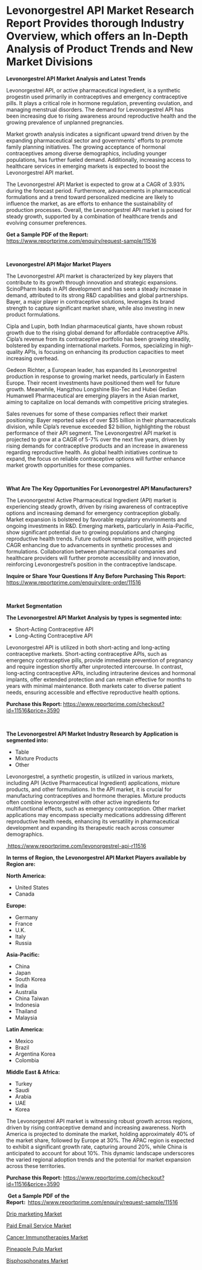 <p><h1>Levonorgestrel API Market Research Report Provides thorough Industry Overview, which offers an In-Depth Analysis of Product Trends and New Market Divisions</h1></p><p><strong>Levonorgestrel API Market Analysis and Latest Trends</strong></p>
<p><p>Levonorgestrel API, or active pharmaceutical ingredient, is a synthetic progestin used primarily in contraceptives and emergency contraceptive pills. It plays a critical role in hormone regulation, preventing ovulation, and managing menstrual disorders. The demand for Levonorgestrel API has been increasing due to rising awareness around reproductive health and the growing prevalence of unplanned pregnancies. </p><p>Market growth analysis indicates a significant upward trend driven by the expanding pharmaceutical sector and governments' efforts to promote family planning initiatives. The growing acceptance of hormonal contraceptives among diverse demographics, including younger populations, has further fueled demand. Additionally, increasing access to healthcare services in emerging markets is expected to boost the Levonorgestrel API market.</p><p>The Levonorgestrel API Market is expected to grow at a CAGR of 3.93% during the forecast period. Furthermore, advancements in pharmaceutical formulations and a trend toward personalized medicine are likely to influence the market, as are efforts to enhance the sustainability of production processes. Overall, the Levonorgestrel API market is poised for steady growth, supported by a combination of healthcare trends and evolving consumer preferences.</p></p>
<p><strong>Get a Sample PDF of the Report:&nbsp;</strong> <a href="https://www.reportprime.com/enquiry/request-sample/11516?utm_campaign=1119&utm_medium=2&utm_source=Github&utm_content=ia&utm_term=02122024&utm_id=levonorgestrel-api">https://www.reportprime.com/enquiry/request-sample/11516</a></p>
<p>&nbsp;</p>
<p><strong>Levonorgestrel API Major Market Players</strong></p>
<p><p>The Levonorgestrel API market is characterized by key players that contribute to its growth through innovation and strategic expansions. ScinoPharm leads in API development and has seen a steady increase in demand, attributed to its strong R&D capabilities and global partnerships. Bayer, a major player in contraceptive solutions, leverages its brand strength to capture significant market share, while also investing in new product formulations.</p><p>Cipla and Lupin, both Indian pharmaceutical giants, have shown robust growth due to the rising global demand for affordable contraceptive APIs. Cipla’s revenue from its contraceptive portfolio has been growing steadily, bolstered by expanding international markets. Formos, specializing in high-quality APIs, is focusing on enhancing its production capacities to meet increasing overhead.</p><p>Gedeon Richter, a European leader, has expanded its Levonorgestrel production in response to growing market needs, particularly in Eastern Europe. Their recent investments have positioned them well for future growth. Meanwhile, Hangzhou Longshine Bio-Tec and Hubei Gedian Humanwell Pharmaceutical are emerging players in the Asian market, aiming to capitalize on local demands with competitive pricing strategies.</p><p>Sales revenues for some of these companies reflect their market positioning: Bayer reported sales of over $35 billion in their pharmaceuticals division, while Cipla’s revenue exceeded $2 billion, highlighting the robust performance of their API segment. The Levonorgestrel API market is projected to grow at a CAGR of 5-7% over the next five years, driven by rising demands for contraceptive products and an increase in awareness regarding reproductive health. As global health initiatives continue to expand, the focus on reliable contraceptive options will further enhance market growth opportunities for these companies.</p></p>
<p>&nbsp;</p>
<p><strong>What Are The Key Opportunities For Levonorgestrel API Manufacturers?</strong></p>
<p><p>The Levonorgestrel Active Pharmaceutical Ingredient (API) market is experiencing steady growth, driven by rising awareness of contraceptive options and increasing demand for emergency contraception globally. Market expansion is bolstered by favorable regulatory environments and ongoing investments in R&D. Emerging markets, particularly in Asia-Pacific, show significant potential due to growing populations and changing reproductive health trends. Future outlook remains positive, with projected CAGR enhancing due to advancements in synthetic processes and formulations. Collaboration between pharmaceutical companies and healthcare providers will further promote accessibility and innovation, reinforcing Levonorgestrel’s position in the contraceptive landscape.</p></p>
<p><strong>Inquire or Share Your Questions If Any Before Purchasing This Report:</strong> <a href="https://www.reportprime.com/enquiry/pre-order/11516?utm_campaign=1119&utm_medium=2&utm_source=Github&utm_content=ia&utm_term=02122024&utm_id=levonorgestrel-api">https://www.reportprime.com/enquiry/pre-order/11516</a></p>
<p>&nbsp;</p>
<p><strong>Market Segmentation</strong></p>
<p><strong>The Levonorgestrel API Market Analysis by types is segmented into:</strong></p>
<p><ul><li>Short-Acting Contraceptive API</li><li>Long-Acting Contraceptive API</li></ul></p>
<p><p>Levonorgestrel API is utilized in both short-acting and long-acting contraceptive markets. Short-acting contraceptive APIs, such as emergency contraceptive pills, provide immediate prevention of pregnancy and require ingestion shortly after unprotected intercourse. In contrast, long-acting contraceptive APIs, including intrauterine devices and hormonal implants, offer extended protection and can remain effective for months to years with minimal maintenance. Both markets cater to diverse patient needs, ensuring accessible and effective reproductive health options.</p></p>
<p><strong>Purchase this Report:&nbsp;</strong><a href="https://www.reportprime.com/checkout?id=11516&price=3590&utm_campaign=1119&utm_medium=2&utm_source=Github&utm_content=ia&utm_term=02122024&utm_id=levonorgestrel-api">https://www.reportprime.com/checkout?id=11516&price=3590</a></p>
<p>&nbsp;</p>
<p><strong>The Levonorgestrel API Market Industry Research by Application is segmented into:</strong></p>
<p><ul><li>Table</li><li>Mixture Products</li><li>Other</li></ul></p>
<p><p>Levonorgestrel, a synthetic progestin, is utilized in various markets, including API (Active Pharmaceutical Ingredient) applications, mixture products, and other formulations. In the API market, it is crucial for manufacturing contraceptives and hormone therapies. Mixture products often combine levonorgestrel with other active ingredients for multifunctional effects, such as emergency contraception. Other market applications may encompass specialty medications addressing different reproductive health needs, enhancing its versatility in pharmaceutical development and expanding its therapeutic reach across consumer demographics.</p></p>
<p><a href="https://www.reportprime.com/levonorgestrel-api-r11516?utm_campaign=1119&utm_medium=2&utm_source=Github&utm_content=ia&utm_term=02122024&utm_id=levonorgestrel-api">&nbsp;https://www.reportprime.com/levonorgestrel-api-r11516</a></p>
<p><strong>In terms of Region, the Levonorgestrel API Market Players available by Region are:</strong></p>
<p>
    <p> <strong> North America: </strong>
        <ul>
            <li>United States</li>
            <li>Canada</li>
        </ul>
        </p> 
    <p> <strong> Europe: </strong>
        <ul>
            <li>Germany</li>
            <li>France</li>
            <li>U.K.</li>
            <li>Italy</li>
            <li>Russia</li>
        </ul>
        </p> 
    <p> <strong> Asia-Pacific: </strong>
        <ul>
            <li>China</li>
            <li>Japan</li>
            <li>South Korea</li>
            <li>India</li>
            <li>Australia</li>
            <li>China Taiwan</li>
            <li>Indonesia</li>
            <li>Thailand</li>
            <li>Malaysia</li>
        </ul>
        </p> 
    <p> <strong> Latin America: </strong>
        <ul>
            <li>Mexico</li>
            <li>Brazil</li>
            <li>Argentina Korea</li>
            <li>Colombia</li>
        </ul>
        </p> 
    <p> <strong> Middle East & Africa: </strong>
        <ul>
            <li>Turkey</li>
            <li>Saudi</li>
            <li>Arabia</li>
            <li>UAE</li>
            <li>Korea</li>
        </ul>
    </p>
    </p>
<p><p>The Levonorgestrel API market is witnessing robust growth across regions, driven by rising contraceptive demand and increasing awareness. North America is projected to dominate the market, holding approximately 40% of the market share, followed by Europe at 30%. The APAC region is expected to exhibit a significant growth rate, capturing around 20%, while China is anticipated to account for about 10%. This dynamic landscape underscores the varied regional adoption trends and the potential for market expansion across these territories.</p></p>
<p><strong>Purchase this Report: </strong><a href="https://www.reportprime.com/checkout?id=11516&price=3590&utm_campaign=1119&utm_medium=2&utm_source=Github&utm_content=ia&utm_term=02122024&utm_id=levonorgestrel-api">https://www.reportprime.com/checkout?id=11516&price=3590</a></p>
<p>&nbsp;<strong>Get a Sample PDF of the Report:&nbsp;&nbsp;</strong><a href="https://www.reportprime.com/enquiry/request-sample/11516?utm_campaign=1119&utm_medium=2&utm_source=Github&utm_content=ia&utm_term=02122024&utm_id=levonorgestrel-api">https://www.reportprime.com/enquiry/request-sample/11516</a></p>
<p><strong></strong></p>
<p><p><a href="https://issuu.com/reportprime-2/docs/drip-marketing-market-size-2030.pptx?utm_campaign=1119&utm_medium=2&utm_source=Github&utm_content=ia&utm_term=02122024&utm_id=levonorgestrel-api">Drip marketing Market</a></p><p><a href="https://issuu.com/reportprime-2/docs/paid-email-service-market-size-2030.pptx?utm_campaign=1119&utm_medium=2&utm_source=Github&utm_content=ia&utm_term=02122024&utm_id=levonorgestrel-api">Paid Email Service Market</a></p><p><a href="https://www.linkedin.com/pulse/current-valuation-of107-cagr-report-provides-thorough-study-dcjee?utm_campaign=1119&utm_medium=2&utm_source=Github&utm_content=ia&utm_term=02122024&utm_id=levonorgestrel-api">Cancer Immunotherapies Market</a></p><p><a href="https://www.linkedin.com/pulse/forecasts-pineapple-pulp-market-anticipated-122-cagr-from-77jnf?utm_campaign=1119&utm_medium=2&utm_source=Github&utm_content=ia&utm_term=02122024&utm_id=levonorgestrel-api">Pineapple Pulp Market</a></p><p><a href="https://www.linkedin.com/pulse/market-insights-bisphosphonates-sector-2024-2031-expected-4fbre?utm_campaign=1119&utm_medium=2&utm_source=Github&utm_content=ia&utm_term=02122024&utm_id=levonorgestrel-api">Bisphosphonates Market</a></p></p>